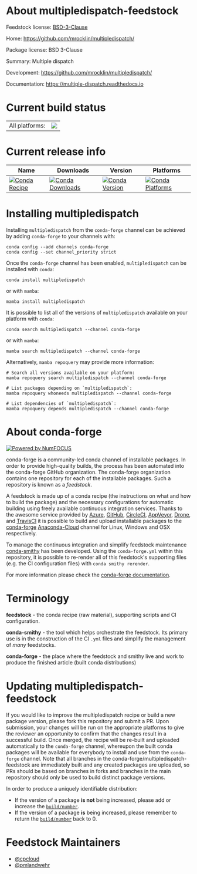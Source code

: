 About multipledispatch-feedstock
================================

Feedstock license: [BSD-3-Clause](https://github.com/conda-forge/multipledispatch-feedstock/blob/main/LICENSE.txt)

Home: https://github.com/mrocklin/multipledispatch/

Package license: BSD 3-Clause

Summary: Multiple dispatch

Development: https://github.com/mrocklin/multipledispatch/

Documentation: https://multiple-dispatch.readthedocs.io

Current build status
====================


<table><tr><td>All platforms:</td>
    <td>
      <a href="https://dev.azure.com/conda-forge/feedstock-builds/_build/latest?definitionId=4033&branchName=main">
        <img src="https://dev.azure.com/conda-forge/feedstock-builds/_apis/build/status/multipledispatch-feedstock?branchName=main">
      </a>
    </td>
  </tr>
</table>

Current release info
====================

| Name | Downloads | Version | Platforms |
| --- | --- | --- | --- |
| [![Conda Recipe](https://img.shields.io/badge/recipe-multipledispatch-green.svg)](https://anaconda.org/conda-forge/multipledispatch) | [![Conda Downloads](https://img.shields.io/conda/dn/conda-forge/multipledispatch.svg)](https://anaconda.org/conda-forge/multipledispatch) | [![Conda Version](https://img.shields.io/conda/vn/conda-forge/multipledispatch.svg)](https://anaconda.org/conda-forge/multipledispatch) | [![Conda Platforms](https://img.shields.io/conda/pn/conda-forge/multipledispatch.svg)](https://anaconda.org/conda-forge/multipledispatch) |

Installing multipledispatch
===========================

Installing `multipledispatch` from the `conda-forge` channel can be achieved by adding `conda-forge` to your channels with:

```
conda config --add channels conda-forge
conda config --set channel_priority strict
```

Once the `conda-forge` channel has been enabled, `multipledispatch` can be installed with `conda`:

```
conda install multipledispatch
```

or with `mamba`:

```
mamba install multipledispatch
```

It is possible to list all of the versions of `multipledispatch` available on your platform with `conda`:

```
conda search multipledispatch --channel conda-forge
```

or with `mamba`:

```
mamba search multipledispatch --channel conda-forge
```

Alternatively, `mamba repoquery` may provide more information:

```
# Search all versions available on your platform:
mamba repoquery search multipledispatch --channel conda-forge

# List packages depending on `multipledispatch`:
mamba repoquery whoneeds multipledispatch --channel conda-forge

# List dependencies of `multipledispatch`:
mamba repoquery depends multipledispatch --channel conda-forge
```


About conda-forge
=================

[![Powered by
NumFOCUS](https://img.shields.io/badge/powered%20by-NumFOCUS-orange.svg?style=flat&colorA=E1523D&colorB=007D8A)](https://numfocus.org)

conda-forge is a community-led conda channel of installable packages.
In order to provide high-quality builds, the process has been automated into the
conda-forge GitHub organization. The conda-forge organization contains one repository
for each of the installable packages. Such a repository is known as a *feedstock*.

A feedstock is made up of a conda recipe (the instructions on what and how to build
the package) and the necessary configurations for automatic building using freely
available continuous integration services. Thanks to the awesome service provided by
[Azure](https://azure.microsoft.com/en-us/services/devops/), [GitHub](https://github.com/),
[CircleCI](https://circleci.com/), [AppVeyor](https://www.appveyor.com/),
[Drone](https://cloud.drone.io/welcome), and [TravisCI](https://travis-ci.com/)
it is possible to build and upload installable packages to the
[conda-forge](https://anaconda.org/conda-forge) [Anaconda-Cloud](https://anaconda.org/)
channel for Linux, Windows and OSX respectively.

To manage the continuous integration and simplify feedstock maintenance
[conda-smithy](https://github.com/conda-forge/conda-smithy) has been developed.
Using the ``conda-forge.yml`` within this repository, it is possible to re-render all of
this feedstock's supporting files (e.g. the CI configuration files) with ``conda smithy rerender``.

For more information please check the [conda-forge documentation](https://conda-forge.org/docs/).

Terminology
===========

**feedstock** - the conda recipe (raw material), supporting scripts and CI configuration.

**conda-smithy** - the tool which helps orchestrate the feedstock.
                   Its primary use is in the construction of the CI ``.yml`` files
                   and simplify the management of *many* feedstocks.

**conda-forge** - the place where the feedstock and smithy live and work to
                  produce the finished article (built conda distributions)


Updating multipledispatch-feedstock
===================================

If you would like to improve the multipledispatch recipe or build a new
package version, please fork this repository and submit a PR. Upon submission,
your changes will be run on the appropriate platforms to give the reviewer an
opportunity to confirm that the changes result in a successful build. Once
merged, the recipe will be re-built and uploaded automatically to the
`conda-forge` channel, whereupon the built conda packages will be available for
everybody to install and use from the `conda-forge` channel.
Note that all branches in the conda-forge/multipledispatch-feedstock are
immediately built and any created packages are uploaded, so PRs should be based
on branches in forks and branches in the main repository should only be used to
build distinct package versions.

In order to produce a uniquely identifiable distribution:
 * If the version of a package **is not** being increased, please add or increase
   the [``build/number``](https://docs.conda.io/projects/conda-build/en/latest/resources/define-metadata.html#build-number-and-string).
 * If the version of a package **is** being increased, please remember to return
   the [``build/number``](https://docs.conda.io/projects/conda-build/en/latest/resources/define-metadata.html#build-number-and-string)
   back to 0.

Feedstock Maintainers
=====================

* [@cpcloud](https://github.com/cpcloud/)
* [@pmlandwehr](https://github.com/pmlandwehr/)

